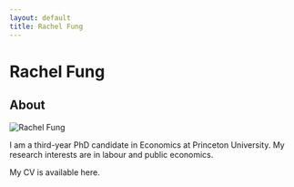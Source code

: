 ```yaml
---
layout: default
title: Rachel Fung
---
```

<div class="blurb">
	<h1>Rachel Fung</h1>
</div>


## About
![Rachel Fung](https//rachelylfung.github.com/assets/headshot.jpg)

I am a third-year PhD candidate in Economics at Princeton University. My research interests are in labour and public economics.

My CV is available here.

